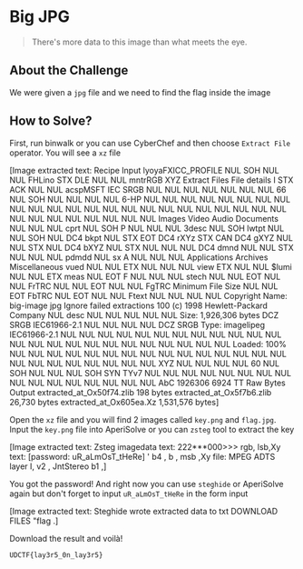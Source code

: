 # Big JPG
> There's more data to this image than what meets the eye.

## About the Challenge
We were given a `jpg` file and we need to find the flag inside the image

## How to Solve?
First, run binwalk or you can use CyberChef and then choose `Extract File` operator. You will see a `xz` file


[Image extracted text: Recipe
Input
lyoyaFXICC_PROFILE
NUL
SOH
NUL
NUL
FHLino
STX
DLE
NUL
NUL
mntrRGB
XYZ
Extract Files
File details
I
STX
ACK
NUL
NUL
acspMSFT
IEC
SRGB
NUL
NUL
NUL
NUL
NUL
NUL
NUL
66
NUL
SOH
NUL
NUL
NUL
NUL
6-HP
NUL
NUL
NUL
NUL
NUL
NUL
NUL
NUL
NUL
NUL
NUL
NUL
NUL
NUL
NUL
NUL
NUL
NUL
NUL
NUL
NUL
NUL
NUL
NUL
NUL
NUL
NUL
NUL
NUL
NUL
NUL
Images
Video
Audio
Documents
NUL
NUL
NUL
cprt
NUL
SOH
P
NUL
NUL
NUL
3desc
NUL
SOH
lwtpt
NUL
NUL
SOH
NUL
DC4
bkpt
NUL
STX
EOT
DC4
rXYz
STX
CAN
DC4
gXYZ
NUL
NUL
STX
NUL
DC4
bXYZ
NUL
STX
NUL
NUL
NUL
DC4
dmnd
NUL
NUL
STX
NUL
NUL
NUL
pdmdd
NUL
sx A
NUL
NUL
NUL
Applications
Archives
Miscellaneous
vued
NUL
NUL
ETX
NUL
NUL
NUL
view
ETX
NUL
NUL
$lumi
NUL
NUL
ETX
meas
NUL
EOT
F
NUL
NUL
NUL
stech
NUL
NUL
EOT
NUL
NUL
FrTRC
NUL
NUL
EOT
NUL
NUL
FgTRC
Minimum File Size
NUL
NUL
EOT
FbTRC
NUL
EOT
NUL
NUL
Ftext
NUL
NUL
NUL
NUL
Copyright
Name:
big-image jpg
Ignore failed extractions
100
(c)
1998
Hewlett-Packard Company
NUL
desc
NUL
NUL
NUL
NUL
NUL
Size:
1,926,306 bytes
DCZ
SRGB IEC61966-2.1
NUL
NUL
NUL
NUL
DCZ
SRGB
Type:
imagelipeg
IEC61966-2.1
NUL
NUL
NUL
NUL
NUL
NUL
NUL
NUL
NUL
NUL
NUL
NUL
NUL
NUL
NUL
NUL
NUL
NUL
NUL
NUL
NUL
NUL
NUL
NUL
Loaded: 100%
NUL
NUL
NUL
NUL
NUL
NUL
NUL
NUL
NUL
NUL
NUL
NUL
NUL
NUL
NUL
NUL
NUL
NUL
NUL
NUL
NUL
NUL
NUL
XYZ
NUL
NUL
NUL
NUL
60
NUL
SOH
NUL
NUL
NUL
SOH
SYN
TYv7
NUL
NUL
NUL
NUL
NUL
NUL
NUL
NUL
NUL
NUL
NUL
NUL
NUL
NUL
NUL
NUL
AbC
1926306
6924
TT
Raw
Bytes
Output
extracted_at_Ox50f74.zlib
198 bytes
extracted_at_Ox5f7b6.zlib
26,730 bytes
extracted_at_Ox605ea.Xz
1,531,576 bytes]


Open the `xz` file and you will find 2 images called `key.png` and `flag.jpg`. Input the `key.png` file into AperiSolve or you can `zsteg` tool to extract the key


[Image extracted text: Zsteg
imagedata
text:
222***000>>>
rgb, lsb,Xy
text:
[password:
uR_aLmOsT_tHeRe] '
b4 , b , msb ,Xy
file:
MPEG
ADTS
layer I,
v2 ,
JntStereo
b1 ,]


You got the password! And right now you can use `steghide` or AperiSolve again but don't forget to input `uR_aLmOsT_tHeRe` in the form input


[Image extracted text: Steghide
wrote
extracted
data
to
txt
DOWNLOAD
FILES
"flag .]


Download the result and voilà!

```
UDCTF{lay3r5_0n_lay3r5}
```